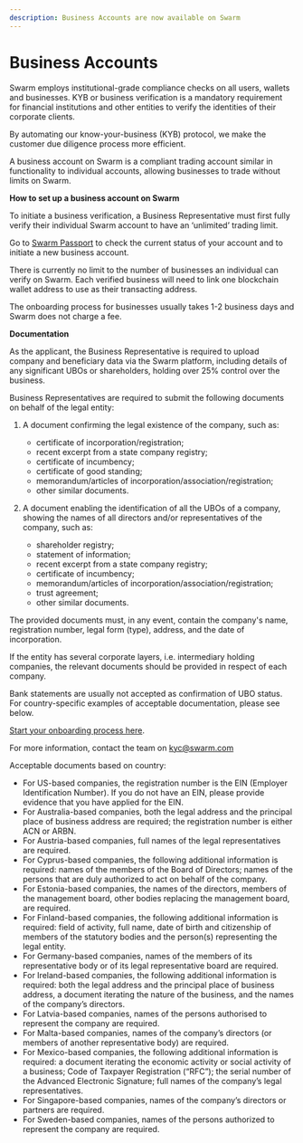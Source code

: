 ```yaml
---
description: Business Accounts are now available on Swarm
---
```


# Business Accounts

Swarm employs institutional-grade compliance checks on all users, wallets and businesses. KYB or business verification is a mandatory requirement for financial institutions and other entities to verify the identities of their corporate clients.

By automating our know-your-business (KYB) protocol, we make the customer due diligence process more efficient.

A business account on Swarm is a compliant trading account similar in functionality to individual accounts, allowing businesses to trade without limits on Swarm.

**How to set up a business account on Swarm**

To initiate a business verification, a Business Representative must first fully verify their individual Swarm account to have an ‘unlimited’ trading limit.

Go to [Swarm Passport](https://trade.swarm.markets/passport) to check the current status of your account and to initiate a new business account.

There is currently no limit to the number of businesses an individual can verify on Swarm. Each verified business will need to link one blockchain wallet address to use as their transacting address.

The onboarding process for businesses usually takes 1-2 business days and Swarm does not charge a fee.

**Documentation**

As the applicant, the Business Representative is required to upload company and beneficiary data via the Swarm platform, including details of any significant UBOs or shareholders, holding over 25% control over the business.

Business Representatives are required to submit the following documents on behalf of the legal entity:

1.  A document confirming the legal existence of the company, such as:

    * certificate of incorporation/registration;
    * recent excerpt from a state company registry;
    * certificate of incumbency;
    * certificate of good standing;
    * memorandum/articles of incorporation/association/registration;
    * other similar documents.


2.  A document enabling the identification of all the UBOs of a company, showing the names of all directors and/or representatives of the company, such as:

    * shareholder registry;
    * statement of information;
    * recent excerpt from a state company registry;&#x20;
    * certificate of incumbency;
    * memorandum/articles of incorporation/association/registration;
    * trust agreement;
    * other similar documents.



The provided documents must, in any event, contain the company's name, registration number, legal form (type), address, and the date of incorporation.

If the entity has several corporate layers, i.e. intermediary holding companies, the relevant documents should be provided in respect of each company.

Bank statements are usually not accepted as confirmation of UBO status. For country-specific examples of acceptable documentation, please see below.

[Start your onboarding process here](https://www.google.com/url?q=https://trade.swarm.markets/passport\&sa=D\&source=docs\&ust=1649930441145623\&usg=AOvVaw1MVjmLrEEf29GiLFzojpob).

For more information, contact the team on [kyc@swarm.com](mailto:kyc@swarm.com)

Acceptable documents based on country:

* For US-based companies, the registration number is the EIN (Employer Identification Number). If you do not have an EIN, please provide evidence that you have applied for the EIN.
* For Australia-based companies, both the legal address and the principal place of business address are required; the registration number is either ACN or ARBN.
* For Austria-based companies, full names of the legal representatives are required.
* For Cyprus-based companies, the following additional information is required: names of the members of the Board of Directors; names of the persons that are duly authorized to act on behalf of the company.
* For Estonia-based companies, the names of the directors, members of the management board, other bodies replacing the management board, are required.
* For Finland-based companies, the following additional information is required: field of activity, full name, date of birth and citizenship of members of the statutory bodies and the person(s) representing the legal entity.
* For Germany-based companies, names of the members of its representative body or of its legal representative board are required.
* For Ireland-based companies, the following additional information is required: both the legal address and the principal place of business address, a document iterating the nature of the business, and the names of the company’s directors.
* For Latvia-based companies, names of the persons authorised to represent the company are required.
* For Malta-based companies, names of the company’s directors (or members of another representative body) are required.
* For Mexico-based companies, the following additional information is required: a document iterating the economic activity or social activity of a business; Code of Taxpayer Registration (“RFC”); the serial number of the Advanced Electronic Signature; full names of the company’s legal representatives.
* For Singapore-based companies, names of the company’s directors or partners are required.
* For Sweden-based companies, names of the persons authorized to represent the company are required.
